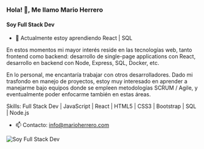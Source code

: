 ### Hola!  👋, Me llamo Mario Herrero

#### Soy Full Stack Dev

- 🌱 Actualmente estoy aprendiendo React | SQL

En estos momentos mi mayor interés reside en las tecnologías web, tanto frontend como backend: desarrollo de single-page applications con React, desarrollo en backend con Node, Express, SQL, Docker, etc.

En lo personal, me encantaría trabajar con otros desarrolladores. Dado mi trasfondo en manejo de proyectos, estoy muy interesado en aprender a manejarme bajo equipos donde se empleen metodologías SCRUM / Agile, y eventualmente poder enfocarme también en estas áreas.

Skills: Full Stack Dev | JavaScript | React | HTML5 | CSS3 | Bootstrap | SQL | Node.js

- 📫 Contacto: info@marioherrero.com

![Soy Full Stack Dev](https://c.tenor.com/cBmz8RTK_JsAAAAC/typing-anime.gif)

